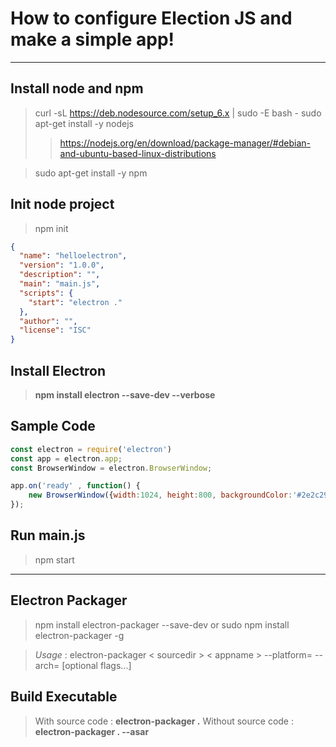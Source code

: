 
# How to configure Election JS and make a simple app!

***

## Install node and npm
> curl -sL https://deb.nodesource.com/setup_6.x | sudo -E bash -
sudo apt-get install -y nodejs 
 >> https://nodejs.org/en/download/package-manager/#debian-and-ubuntu-based-linux-distributions
 
 > sudo apt-get install -y npm
 
## Init node project

> npm init

~~~JSON
{
  "name": "helloelectron",
  "version": "1.0.0",
  "description": "",
  "main": "main.js",
  "scripts": {
    "start": "electron ."
  },
  "author": "",
  "license": "ISC"
}
~~~


## Install Electron

> **npm install electron --save-dev --verbose**


## Sample Code
~~~Javascript
const electron = require('electron')
const app = electron.app;
const BrowserWindow = electron.BrowserWindow;

app.on('ready' , function() {
	new BrowserWindow({width:1024, height:800, backgroundColor:'#2e2c29'}).loadURL('https://google.com');
});
~~~

## Run main.js

> npm start


***

 
## Electron Packager
 
> npm install electron-packager --save-dev
or 
> sudo npm install electron-packager -g

> *Usage* :
	electron-packager < sourcedir > < appname > --platform=<platform> --arch=<arch> [optional flags...]
	
## Build Executable
> With source code : **electron-packager .**
> Without source code : **electron-packager . --asar**

